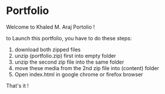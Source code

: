 # Portfolio

Welcome to Khaled M. Araj Portolio !

to Launch this portfolio, you have to do these steps:
1) download both zipped files
2) unzip (portfolio.zip) first into empty folder
3) unzip the second zip file into the same folder
4) move these media from the 2nd zip file into (content) folder
5) Open index.html in google chrome or firefox browser

That's it !
